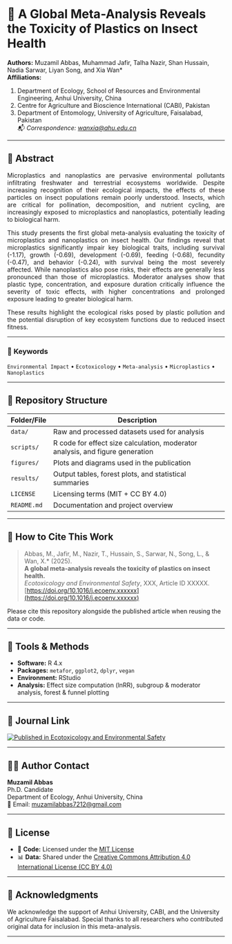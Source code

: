 # 🧬 A Global Meta-Analysis Reveals the Toxicity of Plastics on Insect Health

**Authors:** Muzamil Abbas, Muhammad Jafir, Talha Nazir, Shan Hussain, Nadia Sarwar, Liyan Song, and Xia Wan*  
**Affiliations:**  
1. Department of Ecology, School of Resources and Environmental Engineering, Anhui University, China  
2. Centre for Agriculture and Bioscience International (CABI), Pakistan  
3. Department of Entomology, University of Agriculture, Faisalabad, Pakistan  
📬 *Correspondence: wanxia@ahu.edu.cn*

---

## 📘 Abstract

<div align="justify">

Microplastics and nanoplastics are pervasive environmental pollutants infiltrating freshwater and terrestrial ecosystems worldwide. Despite increasing recognition of their ecological impacts, the effects of these particles on insect populations remain poorly understood. Insects, which are critical for pollination, decomposition, and nutrient cycling, are increasingly exposed to microplastics and nanoplastics, potentially leading to biological harm.

This study presents the first global meta-analysis evaluating the toxicity of microplastics and nanoplastics on insect health. Our findings reveal that microplastics significantly impair key biological traits, including survival (-1.17), growth (-0.69), development (-0.69), feeding (-0.68), fecundity (-0.47), and behavior (-0.24), with survival being the most severely affected. While nanoplastics also pose risks, their effects are generally less pronounced than those of microplastics. Moderator analyses show that plastic type, concentration, and exposure duration critically influence the severity of toxic effects, with higher concentrations and prolonged exposure leading to greater biological harm.

These results highlight the ecological risks posed by plastic pollution and the potential disruption of key ecosystem functions due to reduced insect fitness.
</div>

---

### 🔑 **Keywords**
`Environmental Impact` • `Ecotoxicology` • `Meta-analysis` • `Microplastics` • `Nanoplastics`

---

## 📂 Repository Structure

| Folder/File      | Description |
|------------------|-------------|
| `data/`          | Raw and processed datasets used for analysis |
| `scripts/`       | R code for effect size calculation, moderator analysis, and figure generation |
| `figures/`       | Plots and diagrams used in the publication |
| `results/`       | Output tables, forest plots, and statistical summaries |
| `LICENSE`        | Licensing terms (MIT + CC BY 4.0) |
| `README.md`      | Documentation and project overview |

---

## 📌 How to Cite This Work

> Abbas, M., Jafir, M., Nazir, T., Hussain, S., Sarwar, N., Song, L., & Wan, X.* (2025).  
> **A global meta-analysis reveals the toxicity of plastics on insect health.**  
> *Ecotoxicology and Environmental Safety*, XXX, Article ID XXXXX.  
> [https://doi.org/10.1016/j.ecoenv.xxxxxx](https://doi.org/10.1016/j.ecoenv.xxxxxx)

Please cite this repository alongside the published article when reusing the data or code.

---

## 🧪 Tools & Methods

- **Software:** R 4.x
- **Packages:** `metafor`, `ggplot2`, `dplyr`, `vegan`
- **Environment:** RStudio
- **Analysis:** Effect size computation (lnRR), subgroup & moderator analysis, forest & funnel plotting

---

## 📰 Journal Link

[![Published in Ecotoxicology and Environmental Safety](https://img.shields.io/badge/Journal-Ecotoxicology%20%26%20Environmental%20Safety-green)](https://doi.org/10.1016/j.ecoenv.xxxxxx)

---

## 👨‍🔬 Author Contact

**Muzamil Abbas**  
Ph.D. Candidate  
Department of Ecology, Anhui University, China  
📧 Email: muzamilabbas7212@gmail.com

---

## 📄 License

- 🧠 **Code:** Licensed under the [MIT License](./LICENSE)
- 📊 **Data:** Shared under the [Creative Commons Attribution 4.0 International License (CC BY 4.0)](https://creativecommons.org/licenses/by/4.0/)

---

## 🚀 Acknowledgments

We acknowledge the support of Anhui University, CABI, and the University of Agriculture Faisalabad. Special thanks to all researchers who contributed original data for inclusion in this meta-analysis.

---

